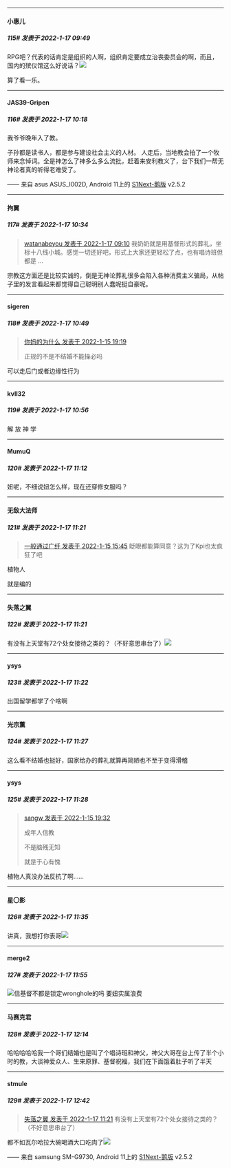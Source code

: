 

*****

####  小惠儿  
##### 115#       发表于 2022-1-17 09:49

RPG吧？代表的话肯定是组织的人啊，组织肯定要成立治丧委员会的啊，而且，国内的殡仪馆这么好说话？<img src="https://static.saraba1st.com/image/smiley/face2017/067.png" referrerpolicy="no-referrer">

算了看一乐。



*****

####  JAS39-Gripen  
##### 116#       发表于 2022-1-17 10:18

我爷爷晚年入了教。

子孙都是读书人，都是参与建设社会主义的人材。
人走后，当地教会拍了一个牧师来念悼词。全是神怎么了神多么多么流批，赶着来安利教义了，台下我们一帮无神论者真的听得老难受了。

—— 来自 asus ASUS_I002D, Android 11上的 [S1Next-鹅版](https://github.com/ykrank/S1-Next/releases) v2.5.2



*****

####  拘翼  
##### 117#       发表于 2022-1-17 10:34

<blockquote><a href="httphttps://bbs.saraba1st.com/2b/forum.php?mod=redirect&amp;goto=findpost&amp;pid=54319337&amp;ptid=2047504" target="_blank">watanabeyou 发表于 2022-1-17 09:10</a>
我奶奶就是用基督形式的葬礼，坐标十八线小城。感觉一切还好吧，形式上大家还更轻松了点，也有唱诗班但都是 ...</blockquote>
宗教这方面还是比较实诚的，倒是无神论葬礼很多会陷入各种消费主义骗局，从帖子里的发言看起来都觉得自己聪明别人蠢呢挺自豪呢。



*****

####  sigeren  
##### 118#       发表于 2022-1-17 10:49

<blockquote><a href="httphttps://bbs.saraba1st.com/2b/forum.php?mod=redirect&amp;goto=findpost&amp;pid=54301849&amp;ptid=2047504" target="_blank">你妈的为什么 发表于 2022-1-15 19:19</a>

正规的不是不结婚不能操必吗</blockquote>
可以走后门或者边缘性行为

*****

####  kvll32  
##### 119#       发表于 2022-1-17 10:56

解 放 神 学



*****

####  MumuQ  
##### 120#       发表于 2022-1-17 11:12

妞呢，不细说妞怎么样，现在还穿修女服吗？



*****

####  无敌大法师  
##### 121#       发表于 2022-1-17 11:21

<blockquote><a href="httphttps://bbs.saraba1st.com/2b/forum.php?mod=redirect&amp;goto=findpost&amp;pid=54299633&amp;ptid=2047504" target="_blank">一般通过广纤 发表于 2022-1-15 15:45</a>
眨眼都能算同意？这为了Kpi也太疯狂了吧</blockquote>
植物人

就是编的

*****

####  失落之翼  
##### 122#       发表于 2022-1-17 11:21

有没有上天堂有72个处女接待之类的？（不好意思串台了）<img src="https://static.saraba1st.com/image/smiley/face2017/124.png" referrerpolicy="no-referrer">

*****

####  ysys  
##### 123#       发表于 2022-1-17 11:22

出国留学都学了个啥啊



*****

####  光宗薫  
##### 124#       发表于 2022-1-17 11:27

这么看不结婚也挺好，国家给办的葬礼就算再简陋也不至于变得滑稽

*****

####  ysys  
##### 125#       发表于 2022-1-17 11:28

<blockquote><a href="httphttps://bbs.saraba1st.com/2b/forum.php?mod=redirect&amp;goto=findpost&amp;pid=54302030&amp;ptid=2047504" target="_blank">sangw 发表于 2022-1-15 19:32</a>

成年人信教

不是脑残无知

就是于心有愧</blockquote>
植物人真没办法反抗了啊……

*****

####  星〇影  
##### 126#       发表于 2022-1-17 11:35

讲真，我想打你表哥<img src="https://static.saraba1st.com/image/smiley/face2017/027.png" referrerpolicy="no-referrer">



*****

####  merge2  
##### 127#       发表于 2022-1-17 11:55

<img src="https://static.saraba1st.com/image/smiley/face2017/067.png" referrerpolicy="no-referrer">信基督不都是锁定wronghole的吗 要妞实属浪费



*****

####  马赛克君  
##### 128#       发表于 2022-1-17 12:14

哈哈哈哈哈我一个哥们结婚也是叫了个唱诗班和神父，神父大哥在台上传了半个小时的教，大谈神爱众人、生来原罪、基督祝福，我们在下面饿着肚子听了半天



*****

####  stmule  
##### 129#       发表于 2022-1-17 12:42

<blockquote><a href="httphttps://bbs.saraba1st.com/2b/forum.php?mod=redirect&amp;goto=findpost&amp;pid=54321168&amp;ptid=2047504" target="_blank">失落之翼 发表于 2022-1-17 11:21</a>
有没有上天堂有72个处女接待之类的？（不好意思串台了）</blockquote>
都不如瓦尔哈拉大碗喝酒大口吃肉了<img src="https://static.saraba1st.com/image/smiley/carton2017/004.png" referrerpolicy="no-referrer">

—— 来自 samsung SM-G9730, Android 11上的 [S1Next-鹅版](https://github.com/ykrank/S1-Next/releases) v2.5.2

